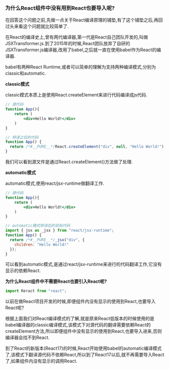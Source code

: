 ### 为什么React组件中没有用到React也要导入呢?

在回答这个问题之前,先做一点关于React编译原理的铺垫,有了这个铺垫之后,再回过头来看这个问题就比较简单了.

在React的编译史上,曾有两代编译器,第一代是React自己团队开发的,叫做JSXTransformer.js.到了2015年的时候,React团队放弃了自研的JSXTransformer.js编译器,改用了babel,之后就一直在使用babel作为React的编译器.

babel有两种React Runtime,或者可以简单的理解为支持两种编译模式,分别为classic和automatic.

**classic模式**

classic模式本质上是使用React.createElement来进行代码编译成js代码.

```jsx
// 源代码
function App(){
	return (
    	<div>Hello World!</div>
    )
}
```

```js
// 转译之后的代码
function App() {
  return /*#__PURE__*/React.createElement("div", null, "Hello World!");
}
```

我们可以看到源文件是通过React.createElement()方法做了处理.

**automatic模式**

automatic模式,使用react/jsx-runtime做翻译工作.

```jsx
// 源代码
function App(){
	return (
    	<div>Hello World!</div>
    )
}
```

```js
// automatic模式转译后的目标代码
import { jsx as _jsx } from "react/jsx-runtime";
function App() {
  return /*#__PURE__*/_jsx("div", {
    children: "Hello World!"
  });
}
```

可以看到automatic模式,是通过react/jsx-runtime来进行的代码翻译工作,它没有显示的依赖React.

**为什么React组件中不需要React也要引入React呢?**

```jsx
import Reract from "react";
```

以前在做React项目开发的时候,即便组件内没有显示的使用到React,也要导入React呢?

根据上面我们对React编译模式的了解,就是原来React低版本的时候使用的是babel编译器的classic编译模式,该模式下对源代码的翻译需要依赖React的createElement方法,所以即便组件中没有显示的使用到React,也要导入进来,否则编译器会找不到React.

到了React的新版本(React17)的时候,React开始使用babel的automatic编译模式了,该模式下翻译源代码不依赖React,所以到了React17以后,就不再需要导入React了,如果组件内没有显示的调用React.